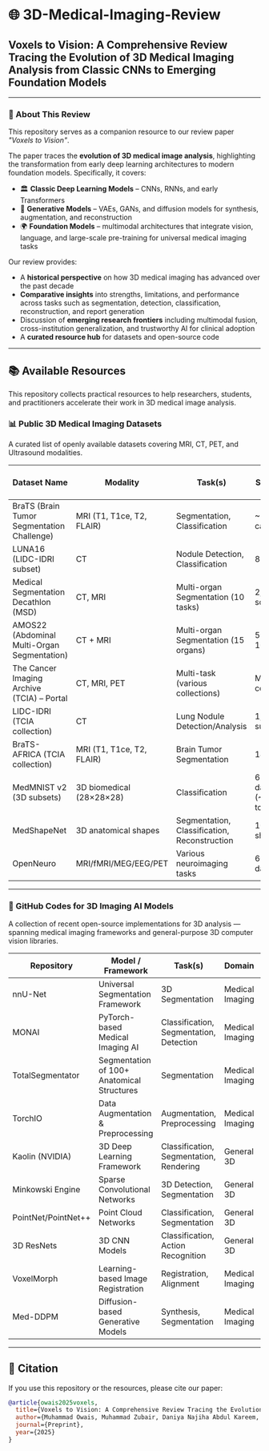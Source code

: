 # 🌐 3D-Medical-Imaging-Review

## Voxels to Vision: A Comprehensive Review Tracing the Evolution of 3D Medical Imaging Analysis from Classic CNNs to Emerging Foundation Models

---

### 📖 About This Review
This repository serves as a companion resource to our review paper *"Voxels to Vision"*.  

The paper traces the **evolution of 3D medical image analysis**, highlighting the transformation from early deep learning architectures to modern foundation models. Specifically, it covers:  
- 🏛️ **Classic Deep Learning Models** – CNNs, RNNs, and early Transformers  
- 🧪 **Generative Models** – VAEs, GANs, and diffusion models for synthesis, augmentation, and reconstruction  
- 🌍 **Foundation Models** – multimodal architectures that integrate vision, language, and large-scale pre-training for universal medical imaging tasks  

Our review provides:  
- A **historical perspective** on how 3D medical imaging has advanced over the past decade  
- **Comparative insights** into strengths, limitations, and performance across tasks such as segmentation, detection, classification, reconstruction, and report generation  
- Discussion of **emerging research frontiers** including multimodal fusion, cross-institution generalization, and trustworthy AI for clinical adoption  
- A **curated resource hub** for datasets and open-source code  

---

## 📚 Available Resources

This repository collects practical resources to help researchers, students, and practitioners accelerate their work in 3D medical image analysis.

### 📊 Public 3D Medical Imaging Datasets
A curated list of openly available datasets covering MRI, CT, PET, and Ultrasound modalities.

| Dataset Name | Modality | Task(s) | No. of Subjects / Scans | Access Link |
|--------------|----------|---------|--------------------------|-------------|
| BraTS (Brain Tumor Segmentation Challenge) | MRI (T1, T1ce, T2, FLAIR) | Segmentation, Classification | ~2000+ cases | https://www.med.upenn.edu/cbica/brats/ |
| LUNA16 (LIDC-IDRI subset) | CT | Nodule Detection, Classification | 888 scans | Challenge: https://luna16.grand-challenge.org/ • Data: https://luna16.grand-challenge.org/Data/ |
| Medical Segmentation Decathlon (MSD) | CT, MRI | Multi-organ Segmentation (10 tasks) | 2,633 scans | https://medicaldecathlon.com/ |
| AMOS22 (Abdominal Multi-Organ Segmentation) | CT + MRI | Multi-organ Segmentation (15 organs) | 500 CT + 100 MRI | Challenge: https://amos22.grand-challenge.org/ • Data: https://zenodo.org/records/7262581 |
| The Cancer Imaging Archive (TCIA) – Portal | CT, MRI, PET | Multi-task (various collections) | Many collections | https://www.cancerimagingarchive.net/ |
| LIDC-IDRI (TCIA collection) | CT | Lung Nodule Detection/Analysis | 1,010 subjects | https://www.cancerimagingarchive.net/collection/lidc-idri/ |
| BraTS-AFRICA (TCIA collection) | MRI (T1, T1ce, T2, FLAIR) | Brain Tumor Segmentation | 146 cases | https://www.cancerimagingarchive.net/collection/brats-africa/ |
| MedMNIST v2 (3D subsets) | 3D biomedical (28×28×28) | Classification | 6 3D datasets (~10k total) | https://medmnist.com/v2 |
| MedShapeNet | 3D anatomical shapes | Segmentation, Classification, Reconstruction | 100,000+ shapes | https://medshapenet.ikim.nrw/ |
| OpenNeuro | MRI/fMRI/MEG/EEG/PET | Various neuroimaging tasks | 600+ datasets | https://openneuro.org |





---

### 🤖 GitHub Codes for 3D Imaging AI Models
A collection of recent open-source implementations for 3D analysis — spanning medical imaging frameworks and general-purpose 3D computer vision libraries.

| Repository | Model / Framework | Task(s) | Domain | Link |
|------------|------------------|---------|--------|------|
| nnU-Net | Universal Segmentation Framework | 3D Segmentation | Medical Imaging | https://github.com/MIC-DKFZ/nnUNet |
| MONAI | PyTorch-based Medical Imaging AI | Classification, Segmentation, Detection | Medical Imaging | https://github.com/Project-MONAI/MONAI |
| TotalSegmentator | Segmentation of 100+ Anatomical Structures | Segmentation | Medical Imaging | https://github.com/wasserth/TotalSegmentator |
| TorchIO | Data Augmentation & Preprocessing | Augmentation, Preprocessing | Medical Imaging | https://github.com/fepegar/torchio |
| Kaolin (NVIDIA) | 3D Deep Learning Framework | Classification, Segmentation, Rendering | General 3D | https://github.com/NVIDIAGameWorks/kaolin |
| Minkowski Engine | Sparse Convolutional Networks | 3D Detection, Segmentation | General 3D | https://github.com/NVIDIA/MinkowskiEngine |
| PointNet/PointNet++ | Point Cloud Networks | Classification, Segmentation | General 3D | https://github.com/charlesq34/pointnet |
| 3D ResNets | 3D CNN Models | Classification, Action Recognition | General 3D | https://github.com/kenshohara/3D-ResNets-PyTorch |
| VoxelMorph | Learning-based Image Registration | Registration, Alignment | Medical Imaging | https://github.com/voxelmorph/voxelmorph |
| Med-DDPM | Diffusion-based Generative Models | Synthesis, Segmentation | Medical Imaging | https://github.com/mobaidoctor/Med-DDPM |


---

## 📑 Citation

If you use this repository or the resources, please cite our paper:

```bibtex
@article{owais2025voxels,
  title={Voxels to Vision: A Comprehensive Review Tracing the Evolution of 3D Medical Imaging Analysis from Classic CNNs to Emerging Foundation Models},
  author={Muhammad Owais, Muhammad Zubair, Daniya Najiha Abdul Kareem, Sana Akhtar Naseer, Mehbub Alam, Mubashir Ahmad, and Irfan Hussain},
  journal={Preprint},
  year={2025}
}
